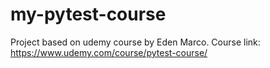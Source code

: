 # my-pytest-course
Project based on udemy course by Eden Marco. Course link: https://www.udemy.com/course/pytest-course/
